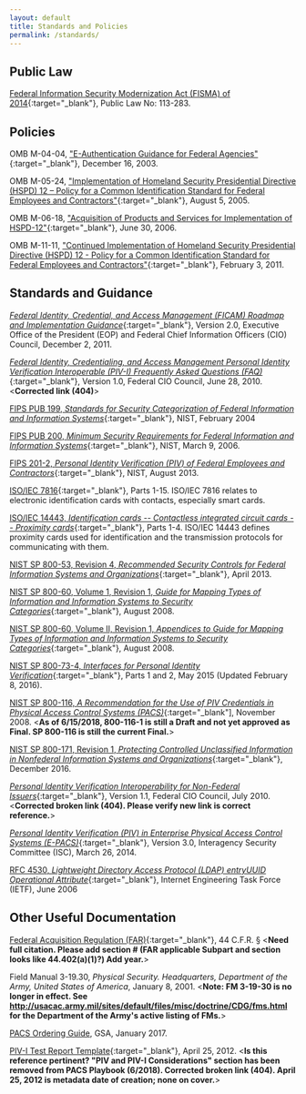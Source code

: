 ```yaml
---
layout: default
title: Standards and Policies
permalink: /standards/
---
```

## Public Law

[Federal Information Security Modernization Act (FISMA) of 2014](https://www.dhs.gov/fisma){:target="_blank"}, Public Law No: 113-283. 

## Policies

OMB M-04-04, ["E-Authentication Guidance for Federal Agencies"](https://www.whitehouse.gov/sites/whitehouse.gov/files/omb/memoranda/2004/m04-04.pdf){:target="_blank"}, December 16, 2003.

OMB M-05-24, ["Implementation of Homeland Security Presidential Directive (HSPD) 12 – Policy for a Common Identification Standard for Federal Employees and Contractors"](https://www.whitehouse.gov/sites/whitehouse.gov/files/omb/memoranda/2005/m05-24.pdf){:target="_blank"}, August 5, 2005.

OMB M-06-18, ["Acquisition of Products and Services for Implementation of HSPD-12"](https://www.whitehouse.gov/sites/whitehouse.gov/files/omb/memoranda/2006/m06-18.pdf){:target="_blank"}, June 30, 2006.

OMB M-11-11, ["Continued Implementation of Homeland Security Presidential Directive (HSPD) 12 - Policy for a Common Identification Standard for Federal Employees and Contractors"](https://www.whitehouse.gov/sites/whitehouse.gov/files/omb/memoranda/2011/m11-11.pdf){:target="_blank"}, February 3, 2011.

## Standards and Guidance

[_Federal Identity, Credential, and Access Management (FICAM) Roadmap and Implementation Guidance_](https://www.idmanagement.gov/wp-content/uploads/sites/1171/uploads/FICAM_Roadmap_and_Implem_Guid.pdf){:target="_blank"}, Version 2.0, Executive Office of the President (EOP) and Federal Chief Information Officers (CIO) Council, December 2, 2011.

[_Federal Identity, Credentialing, and Access Management Personal Identity Verification Interoperable (PIV-I) Frequently Asked Questions (FAQ)_](https://www.idmanagement.gov/wp-content/uploads/sites/1171/uploads/PIV-I_FAQ.pdf){:target="_blank"}, Version 1.0, Federal CIO Council, June 28, 2010. <**Corrected link (404)**>

[FIPS PUB 199, _Standards for Security Categorization of Federal Information and Information Systems_](https://nvlpubs.nist.gov/nistpubs/FIPS/NIST.FIPS.199.pdf){:target="_blank"}, NIST, February 2004

[FIPS PUB 200, _Minimum Security Requirements for Federal Information and Information Systems_](https://nvlpubs.nist.gov/nistpubs/FIPS/NIST.FIPS.200.pdf){:target="_blank"}, NIST, March 9, 2006. 

[FIPS 201-2, _Personal Identity Verification (PIV) of Federal Employees and Contractors_](http://nvlpubs.nist.gov/nistpubs/FIPS/NIST.FIPS.201-2.pdf){:target="_blank"}, NIST, August 2013.

[ISO/IEC 7816](https://www.iso.org/home.html){:target="_blank"}, Parts 1-15. ISO/IEC 7816 relates to electronic identification cards with contacts, especially smart cards.

[ISO/IEC 14443, _Identification cards -- Contactless integrated circuit cards -- Proximity cards_](https://www.iso.org/home.html){:target="_blank"}, Parts 1-4. ISO/IEC 14443 defines proximity cards used for identification and the transmission protocols for communicating with them.

[NIST SP 800-53, Revision 4, _Recommended Security Controls for Federal Information Systems and Organizations_](http://nvlpubs.nist.gov/nistpubs/SpecialPublications/NIST.SP.800-53r4.pdf){:target="_blank"}, April 2013.

[NIST SP 800-60, Volume 1, Revision 1, _Guide for Mapping Types of Information and Information Systems to Security Categories_](https://nvlpubs.nist.gov/nistpubs/Legacy/SP/nistspecialpublication800-60v1r1.pdf ){:target="_blank"}, August 2008.

[NIST SP 800-60, Volume II, Revision 1, _Appendices to Guide for Mapping Types of Information and Information Systems to Security Categories_](http://nvlpubs.nist.gov/nistpubs/Legacy/SP/nistspecialpublication800-60v2r1.pdf){:target="_blank"}, August 2008.

[NIST SP 800-73-4, _Interfaces for Personal Identity Verification_](https://nvlpubs.nist.gov/nistpubs/SpecialPublications/NIST.SP.800-73-4.pdf){:target="_blank"}, Parts 1 and 2, May 2015 (Updated February 8, 2016).

[NIST SP 800-116, _A Recommendation for the Use of PIV Credentials in Physical Access Control Systems (PACS)_](http://nvlpubs.nist.gov/nistpubs/Legacy/SP/nistspecialpublication800-116.pdf){:target="_blank"], November 2008. <**As of 6/15/2018, 800-116-1 is still a Draft and not yet approved as Final. SP 800-116 is still the current Final.**>

[NIST SP 800-171, Revision 1, _Protecting Controlled Unclassified Information in Nonfederal Information Systems and Organizations_](http://nvlpubs.nist.gov/nistpubs/SpecialPublications/NIST.SP.800-171r1.pdf){:target="_blank"}, December 2016.

[_Personal Identity Verification Interoperability for Non-Federal Issuers_](https://www.idmanagement.gov/wp-content/uploads/sites/1171/uploads/PIV_IO_NonFed_Issuers.pdf){:target="_blank"}, Version 1.1, Federal CIO Council, July 2010.<**Corrected broken link (404). Please verify new link is correct reference.**>

[_Personal Identity Verification (PIV) in Enterprise Physical Access Control Systems (E-PACS)_](https://www.idmanagement.gov/wp-content/uploads/sites/1171/uploads/piv-in-epacs.pdf){:target="_blank"}, Version 3.0, Interagency Security Committee (ISC), March 26, 2014.

[RFC 4530, _Lightweight Directory Access Protocol (LDAP) entryUUID Operational Attribute_](https://www.rfc-editor.org/rfc/pdfrfc/rfc4530.txt.pdf){:target="_blank"}, Internet Engineering Task Force (IETF), June 2006

## Other Useful Documentation

[Federal Acquisition Regulation (FAR)](https://www.acquisition.gov/browsefar){:target="_blank"}, 44 C.F.R. &sect; <**Need full citation. Please add section # (FAR applicable Subpart and section looks like 44.402(a)(1)?) Add year.**>

Field Manual 3-19.30, _Physical Security. Headquarters, Department of the Army, United States of America_, January 8, 2001. <**Note: FM 3-19-30 is no longer in effect. See http://usacac.army.mil/sites/default/files/misc/doctrine/CDG/fms.html for the Department of the Army's active listing of FMs.**>

[PACS Ordering Guide](https://www.gsa.gov/cdnstatic/Guide_to_PACS_-_REVISED_060717.pdf), GSA, January 2017.

[PIV-I Test Report Template](https://www.idmanagement.gov/piv-i_test_report_template-1/){:target="_blank"}, April 25, 2012. <**Is this reference pertinent?  "PIV and PIV-I Considerations" section has been removed from PACS Playbook (6/2018). Corrected broken link (404). April 25, 2012 is metadata date of creation; none on cover.**>


